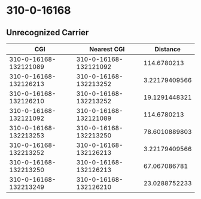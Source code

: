 # 310-0-16168
## Unrecognized Carrier


| CGI | Nearest CGI | Distance |
|-----|-------------|----------|
| 310-0-16168-132121089 | 310-0-16168-132121092 | 114.6780213 |
| 310-0-16168-132126213 | 310-0-16168-132213252 | 3.22179409566 |
| 310-0-16168-132126210 | 310-0-16168-132213252 | 19.1291448321 |
| 310-0-16168-132121092 | 310-0-16168-132121089 | 114.6780213 |
| 310-0-16168-132213253 | 310-0-16168-132213250 | 78.6010889803 |
| 310-0-16168-132213252 | 310-0-16168-132126213 | 3.22179409566 |
| 310-0-16168-132213250 | 310-0-16168-132126213 | 67.067086781 |
| 310-0-16168-132213249 | 310-0-16168-132126210 | 23.0288752233 |
